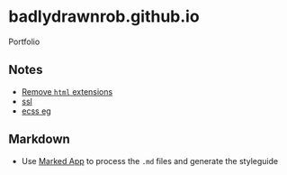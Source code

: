 # badlydrawnrob.github.io
Portfolio

## Notes
- [Remove `html` extensions](https://rsp.github.io/gh-pages-no-extension/)
- [ssl](https://hackernoon.com/set-up-ssl-on-github-pages-with-custom-domains-for-free-a576bdf51bc)
- [ecss eg](https://benfrain.com)


## Markdown

- Use [Marked App](http://marked2app.com/) to process the `.md` files and generate the styleguide
